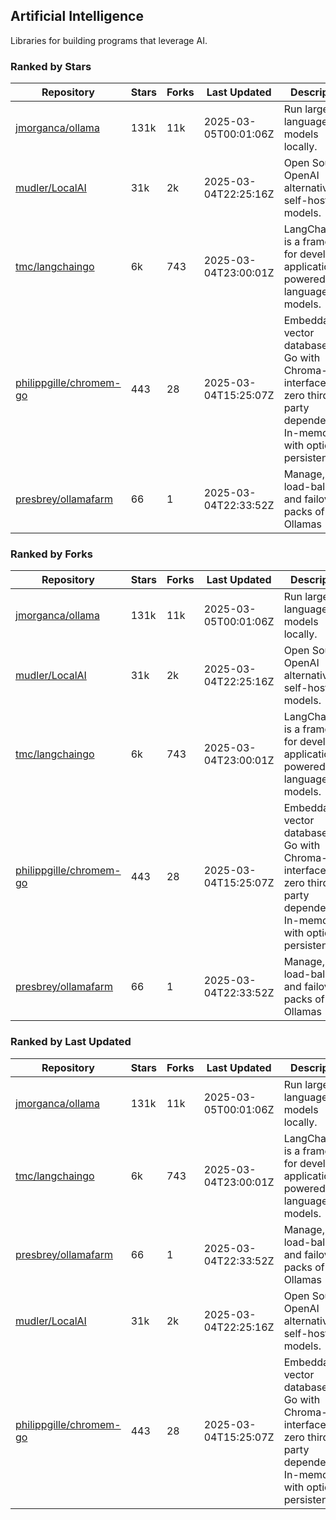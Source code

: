 ## Artificial Intelligence

Libraries for building programs that leverage AI.

### Ranked by Stars

| Repository | Stars | Forks | Last Updated | Description | 
|------------|-------|-------|--------------|-------------|
| [jmorganca/ollama](https://github.com/jmorganca/ollama) | 131k | 11k | 2025-03-05T00:01:06Z |  Run large language models locally. |
| [mudler/LocalAI](https://github.com/mudler/LocalAI) | 31k | 2k | 2025-03-04T22:25:16Z |  Open Source OpenAI alternative, self-host AI models. |
| [tmc/langchaingo](https://github.com/tmc/langchaingo) | 6k | 743 | 2025-03-04T23:00:01Z |  LangChainGo is a framework for developing applications powered by language models. |
| [philippgille/chromem-go](https://github.com/philippgille/chromem-go) | 443 | 28 | 2025-03-04T15:25:07Z |  Embeddable vector database for Go with Chroma-like interface and zero third-party dependencies. In-memory with optional persistence. |
| [presbrey/ollamafarm](https://github.com/presbrey/ollamafarm) | 66 | 1 | 2025-03-04T22:33:52Z |  Manage, load-balance, and failover packs of Ollamas |

### Ranked by Forks

| Repository | Stars | Forks | Last Updated | Description | 
|------------|-------|-------|--------------|-------------|
| [jmorganca/ollama](https://github.com/jmorganca/ollama) | 131k | 11k | 2025-03-05T00:01:06Z |  Run large language models locally. |
| [mudler/LocalAI](https://github.com/mudler/LocalAI) | 31k | 2k | 2025-03-04T22:25:16Z |  Open Source OpenAI alternative, self-host AI models. |
| [tmc/langchaingo](https://github.com/tmc/langchaingo) | 6k | 743 | 2025-03-04T23:00:01Z |  LangChainGo is a framework for developing applications powered by language models. |
| [philippgille/chromem-go](https://github.com/philippgille/chromem-go) | 443 | 28 | 2025-03-04T15:25:07Z |  Embeddable vector database for Go with Chroma-like interface and zero third-party dependencies. In-memory with optional persistence. |
| [presbrey/ollamafarm](https://github.com/presbrey/ollamafarm) | 66 | 1 | 2025-03-04T22:33:52Z |  Manage, load-balance, and failover packs of Ollamas |

### Ranked by Last Updated

| Repository | Stars | Forks | Last Updated | Description | 
|------------|-------|-------|--------------|-------------|
| [jmorganca/ollama](https://github.com/jmorganca/ollama) | 131k | 11k | 2025-03-05T00:01:06Z |  Run large language models locally. |
| [tmc/langchaingo](https://github.com/tmc/langchaingo) | 6k | 743 | 2025-03-04T23:00:01Z |  LangChainGo is a framework for developing applications powered by language models. |
| [presbrey/ollamafarm](https://github.com/presbrey/ollamafarm) | 66 | 1 | 2025-03-04T22:33:52Z |  Manage, load-balance, and failover packs of Ollamas |
| [mudler/LocalAI](https://github.com/mudler/LocalAI) | 31k | 2k | 2025-03-04T22:25:16Z |  Open Source OpenAI alternative, self-host AI models. |
| [philippgille/chromem-go](https://github.com/philippgille/chromem-go) | 443 | 28 | 2025-03-04T15:25:07Z |  Embeddable vector database for Go with Chroma-like interface and zero third-party dependencies. In-memory with optional persistence. |


